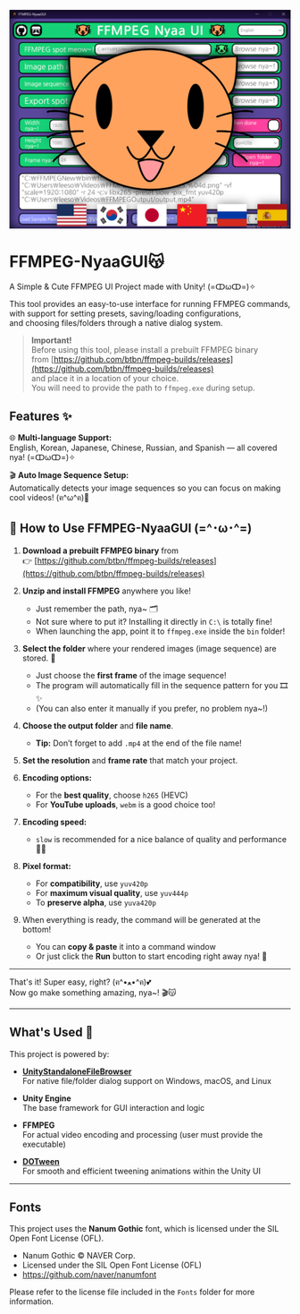 ![Nyaa](images/nyaa002.png)
# FFMPEG-NyaaGUI😽
A Simple & Cute FFMPEG UI Project made with Unity! (=ↀωↀ=)✧

This tool provides an easy-to-use interface for running FFMPEG commands,  
with support for setting presets, saving/loading configurations,  
and choosing files/folders through a native dialog system.

> **Important!**  
> Before using this tool, please install a prebuilt FFMPEG binary  
> from [https://github.com/btbn/ffmpeg-builds/releases](https://github.com/btbn/ffmpeg-builds/releases)  
> and place it in a location of your choice.  
> You will need to provide the path to `ffmpeg.exe` during setup.

## Features ✨

🌐 **Multi-language Support:**  
English, Korean, Japanese, Chinese, Russian, and Spanish — all covered nya! (=ↀωↀ=)✧

🎬 **Auto Image Sequence Setup:**  
Automatically detects your image sequences so you can focus on making cool videos! (ฅ^ω^ฅ)💖

## 🐾 How to Use FFMPEG-NyaaGUI (=^･ω･^=)

1. **Download a prebuilt FFMPEG binary** from  
   👉 [https://github.com/btbn/ffmpeg-builds/releases](https://github.com/btbn/ffmpeg-builds/releases)

2. **Unzip and install FFMPEG** anywhere you like!  
   - Just remember the path, nya~ 🗂️  
   - Not sure where to put it? Installing it directly in `C:\` is totally fine!  
   - When launching the app, point it to `ffmpeg.exe` inside the `bin` folder!

3. **Select the folder** where your rendered images (image sequence) are stored. 📁  
   - Just choose the **first frame** of the image sequence!  
   - The program will automatically fill in the sequence pattern for you 🎞️✨  
   - (You can also enter it manually if you prefer, no problem nya~!)

4. **Choose the output folder** and **file name**.  
   - **Tip:** Don’t forget to add `.mp4` at the end of the file name!

5. **Set the resolution** and **frame rate** that match your project.

6. **Encoding options:**  
   - For the **best quality**, choose `h265` (HEVC)  
   - For **YouTube uploads**, `webm` is a good choice too!

7. **Encoding speed:**  
   - `slow` is recommended for a nice balance of quality and performance 🐢✨

8. **Pixel format:**  
   - For **compatibility**, use `yuv420p`  
   - For **maximum visual quality**, use `yuv444p`  
   - To **preserve alpha**, use `yuva420p`

9. When everything is ready, the command will be generated at the bottom!  
   - You can **copy & paste** it into a command window  
   - Or just click the **Run** button to start encoding right away nya! 🎉

---

That's it! Super easy, right? (ฅ^•ﻌ•^ฅ)💕  
Now go make something amazing, nya~! 🎬😽

---

## What's Used 🐾

This project is powered by:

- **[UnityStandaloneFileBrowser](https://github.com/gkngkc/UnityStandaloneFileBrowser)**  
  For native file/folder dialog support on Windows, macOS, and Linux

- **Unity Engine**  
  The base framework for GUI interaction and logic

- **FFMPEG**  
  For actual video encoding and processing (user must provide the executable)

- **[DOTween](https://github.com/Demigiant/dotween)**  
   For smooth and efficient tweening animations within the Unity UI

---

## Fonts

This project uses the **Nanum Gothic** font, which is licensed under the SIL Open Font License (OFL).

- Nanum Gothic © NAVER Corp.  
- Licensed under the SIL Open Font License (OFL)  
- https://github.com/naver/nanumfont

Please refer to the license file included in the `Fonts` folder for more information.
